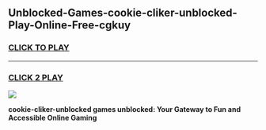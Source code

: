 
## Unblocked-Games-cookie-cliker-unblocked-Play-Online-Free-cgkuy
<h3>
<a href="https://premium76.site?title=cookie-cliker-unblocked&ref=26A">CLICK TO PLAY</a></h3>
<hr>

<h3>
<a href="https://premium76.site?title=cookie-cliker-unblocked&ref=26A">CLICK 2 PLAY</a>
  
</h3>

<a href="https://premium76.site?title=cookie-cliker-unblocked&ref=26A"><img src="https://clearcache.store/games.png"></a>


**cookie-cliker-unblocked games unblocked: Your Gateway to Fun and Accessible Online Gaming**
